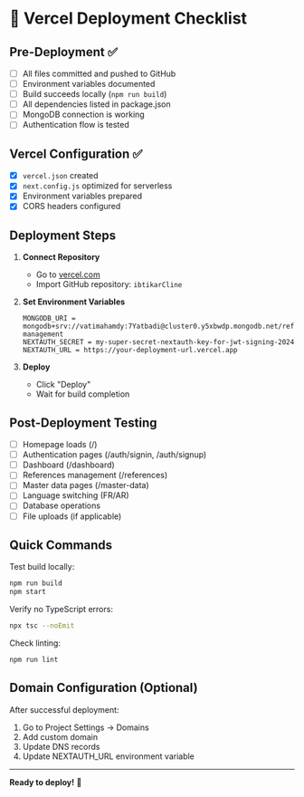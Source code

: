 # 🚀 Vercel Deployment Checklist

## Pre-Deployment ✅

- [ ] All files committed and pushed to GitHub
- [ ] Environment variables documented
- [ ] Build succeeds locally (`npm run build`)
- [ ] All dependencies listed in package.json
- [ ] MongoDB connection is working
- [ ] Authentication flow is tested

## Vercel Configuration ✅

- [x] `vercel.json` created
- [x] `next.config.js` optimized for serverless
- [x] Environment variables prepared
- [x] CORS headers configured

## Deployment Steps

1. **Connect Repository**

   - Go to [vercel.com](https://vercel.com)
   - Import GitHub repository: `ibtikarCline`

2. **Set Environment Variables**

   ```
   MONGODB_URI = mongodb+srv://vatimahamdy:7Yatbadi@cluster0.y5xbwdp.mongodb.net/reference-management
   NEXTAUTH_SECRET = my-super-secret-nextauth-key-for-jwt-signing-2024
   NEXTAUTH_URL = https://your-deployment-url.vercel.app
   ```

3. **Deploy**
   - Click "Deploy"
   - Wait for build completion

## Post-Deployment Testing

- [ ] Homepage loads (/)
- [ ] Authentication pages (/auth/signin, /auth/signup)
- [ ] Dashboard (/dashboard)
- [ ] References management (/references)
- [ ] Master data pages (/master-data)
- [ ] Language switching (FR/AR)
- [ ] Database operations
- [ ] File uploads (if applicable)

## Quick Commands

Test build locally:

```bash
npm run build
npm start
```

Verify no TypeScript errors:

```bash
npx tsc --noEmit
```

Check linting:

```bash
npm run lint
```

## Domain Configuration (Optional)

After successful deployment:

1. Go to Project Settings → Domains
2. Add custom domain
3. Update DNS records
4. Update NEXTAUTH_URL environment variable

---

**Ready to deploy!** 🎉
